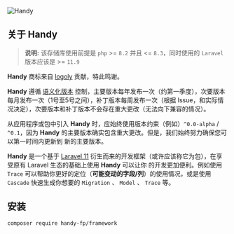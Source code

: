 ![Handy](/assets/logo.svg)

## 关于 Handy

> **说明:** 该存储库使用前提是 `php` >= `8.2` 并且 <= `8.3`，同时使用的 `Laravel` 版本应该是 >= `11.9`

**Handy** 商标来自 [logoly](https://www.logoly.pro/) 贡献，特此鸣谢。

**Handy** 遵循 [语义化版本](https://semver.org/) 控制，主要版本每年发布一次（约第一季度），次要版本每月发布一次（1号至5号之间），补丁版本每周发布一次（根据 Issue，和实际情
况决定），次要版本和补丁版本不会存在重大更改（无法向下兼容的情况）。

从应用程序或包中引入 **Handy** 时，应始终使用版本约束（例如）`^0.0-alpha` / `^0.1`，因为 **Handy** 的主要版本确实包含重大更改。但是，我们始终努力确保您可以第一时间内更新到
新的主要版本。

**Handy** 是一个基于 [Laravel 11](https://github.com/laravel/laravel) 衍生而来的开发框架（或许应该称它为包），在享受原有 Laravel 生态的基础上使用 **Handy** 可以让你
的开发更加便利。例如使用 `Trace` 可以帮助你更好的定位（**可能变动的字段/列**）的使用情况，或是使用 `Cascade` 快速生成你想要的 `Migration` 、 `Model` 、 `Trace` 等。

## 安装

```
composer require handy-fp/framework
```